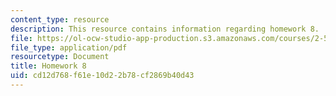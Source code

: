 ```yaml
---
content_type: resource
description: This resource contains information regarding homework 8.
file: https://ol-ocw-studio-app-production.s3.amazonaws.com/courses/2-57-nano-to-macro-transport-processes-spring-2012/cd12d768f61e10d22b78cf2869b40d43_MIT2_57S12_hw_8.pdf
file_type: application/pdf
resourcetype: Document
title: Homework 8
uid: cd12d768-f61e-10d2-2b78-cf2869b40d43
---
```

